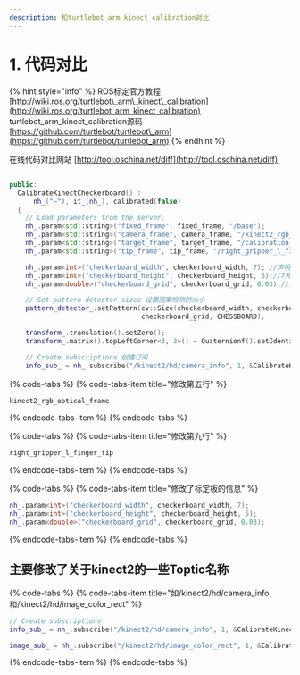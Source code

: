 ```yaml
---
description: 和turtlebot_arm_kinect_calibration对比
---
```


# 1.	代码对比

{% hint style="info" %}
ROS标定官方教程                                   [http://wiki.ros.org/turtlebot\_arm\_kinect\_calibration](http://wiki.ros.org/turtlebot_arm_kinect_calibration) turtlebot\_arm\_kinect\_calibration源码        [https://github.com/turtlebot/turtlebot\_arm](https://github.com/turtlebot/turtlebot_arm)
{% endhint %}

在线代码对比网站                                            [http://tool.oschina.net/diff](http://tool.oschina.net/diff)

## 

```cpp
public:
  CalibrateKinectCheckerboard() :
      nh_("~"), it_(nh_), calibrated(false)
  {
    // Load parameters from the server.
    nh_.param<std::string>("fixed_frame", fixed_frame, "/base");                           //机械臂坐标系
    nh_.param<std::string>("camera_frame", camera_frame, "/kinect2_rgb_optical_frame");    //相机坐标系
    nh_.param<std::string>("target_frame", target_frame, "/calibration_pattern");			//标定板坐标系
    nh_.param<std::string>("tip_frame", tip_frame, "/right_gripper_l_finger_tip");           //机械臂夹子坐标系

    nh_.param<int>("checkerboard_width", checkerboard_width, 7); //声明棋盘用的3个参数
    nh_.param<int>("checkerboard_height", checkerboard_height, 5);//7和5为格子的个数，6，5是角点的数目
    nh_.param<double>("checkerboard_grid", checkerboard_grid, 0.03);//识别棋盘长8格，宽6格，单个边长为3cm即0.03m

    // Set pattern detector sizes 设置图案检测的大小
    pattern_detector_.setPattern(cv::Size(checkerboard_width, checkerboard_height),//调用了opencv的函数处理
                                 checkerboard_grid, CHESSBOARD);

    transform_.translation().setZero();
    transform_.matrix().topLeftCorner<3, 3>() = Quaternionf().setIdentity().toRotationMatrix();  //矩阵初始化

    // Create subscriptions 创建订阅
    info_sub_ = nh_.subscribe("/kinect2/hd/camera_info", 1, &CalibrateKinectCheckerboard::infoCallback, this);//订阅Kinect2内参信息/kinect2/hd/camera_info

```

{% code-tabs %}
{% code-tabs-item title="修改第五行" %}
```cpp
kinect2_rgb_optical_frame
```
{% endcode-tabs-item %}
{% endcode-tabs %}

{% code-tabs %}
{% code-tabs-item title="修改第九行" %}
```cpp
right_gripper_l_finger_tip
```
{% endcode-tabs-item %}
{% endcode-tabs %}

{% code-tabs %}
{% code-tabs-item title="修改了标定板的信息" %}
```cpp
nh_.param<int>("checkerboard_width", checkerboard_width, 7);
nh_.param<int>("checkerboard_height", checkerboard_height, 5);
nh_.param<double>("checkerboard_grid", checkerboard_grid, 0.03);        //识别棋盘长8格，宽6格，单个边长为3cm
```
{% endcode-tabs-item %}
{% endcode-tabs %}

## 主要修改了关于kinect2的一些Toptic名称

{% code-tabs %}
{% code-tabs-item title="如/kinect2/hd/camera\_info 和/kinect2/hd/image\_color\_rect" %}
```cpp
// Create subscriptions
info_sub_ = nh_.subscribe("/kinect2/hd/camera_info", 1, &CalibrateKinectCheckerboard::infoCallback, this);

image_sub_ = nh_.subscribe("/kinect2/hd/image_color_rect", 1, &CalibrateKinectCheckerboard::imageCallback, this);

```
{% endcode-tabs-item %}
{% endcode-tabs %}

